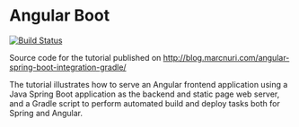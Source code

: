 # Angular Boot

[![Build Status](https://travis-ci.org/marcnuri-demo/angularboot.svg?branch=master)](https://travis-ci.org/marcnuri-demo/angularboot)

Source code for the tutorial published on http://blog.marcnuri.com/angular-spring-boot-integration-gradle/

The tutorial illustrates how to serve an Angular frontend application using a Java Spring Boot application as the backend and static page web server, and a Gradle script to perform automated build and deploy tasks both for Spring and Angular.


